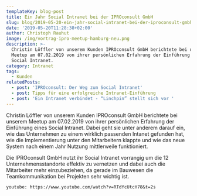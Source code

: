 ```yaml
---
templateKey: blog-post
title: Ein Jahr Social Intranet bei der IPROconsult GmbH
slug: blog/2019-05-20-ein-jahr-social-intranet-bei-der-iproconsult-gmbh
date: '2019-05-20T11:28:38+02:00'
author: Christoph Rauhut
image: /img/vortrag-ipro-meetup-hamburg-neu.png
description: >-
  Christin Löffler von unserem Kunden IPROconsult GmbH berichtete bei unserem
  Meetup am 07.02.2019 von ihrer persönlichen Erfahrung der Einführung eines
  Social Intranet.
category: Intranet
tags:
  - Kunden
relatedPosts:
  - post: 'IPROconsult: Der Weg zum Social Intranet'
  - post: Tipps für eine erfolgreiche Intranet-Einführung
  - post: 'Ein Intranet verbindet - “Linchpin” stellt sich vor '
---
```

Christin Löffler von unserem Kunden IPROconsult GmbH berichtete bei unserem Meetup am 07.02.2019 von ihrer persönlichen Erfahrung der Einführung eines Social Intranet. Dabei geht sie unter anderem darauf ein, wie das Unternehmen zu einem wirklich passenden Intanet gefunden hat, wie die Implementierung unter den Mitarbeitern klappte und wie das neue System nach einem Jahr Nutzung mittlerweile funktioniert. 

Die IPROconsult GmbH nutzt ihr Social Intranet vorrangig um die 12 Unternehmensstandorte effektiv zu vernetzen und dabei auch die Mitarbeiter mehr einzubeziehen, da gerade im Bauwesen die Teamkommunikation bei Projekten sehr wichtig ist.

`youtube: https://www.youtube.com/watch?v=RTdYcUtcH78&t=2s`
